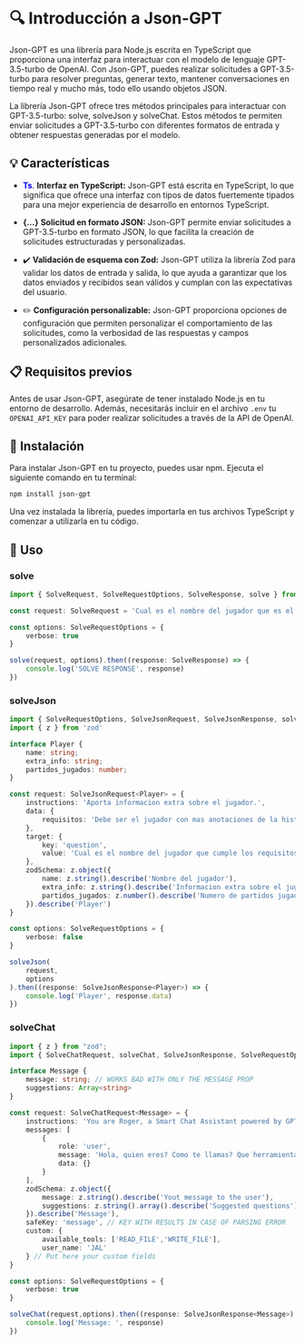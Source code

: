 # 🔍 Introducción a Json-GPT
Json-GPT es una librería para Node.js escrita en TypeScript que proporciona una interfaz para interactuar con el modelo de lenguaje GPT-3.5-turbo de OpenAI. Con Json-GPT, puedes realizar solicitudes a GPT-3.5-turbo para resolver preguntas, generar texto, mantener conversaciones en tiempo real y mucho más, todo ello usando objetos JSON.

La librería Json-GPT ofrece tres métodos principales para interactuar con GPT-3.5-turbo: solve, solveJson y solveChat. Estos métodos te permiten enviar solicitudes a GPT-3.5-turbo con diferentes formatos de entrada y obtener respuestas generadas por el modelo.

## 💡 Características
* <span style="color:blue">**Ts**</span>. **Interfaz en TypeScript:** Json-GPT está escrita en TypeScript, lo que significa que ofrece una interfaz con tipos de datos fuertemente tipados para una mejor experiencia de desarrollo en entornos TypeScript.

* **{...}** **Solicitud en formato JSON:** Json-GPT permite enviar solicitudes a GPT-3.5-turbo en formato JSON, lo que facilita la creación de solicitudes estructuradas y personalizadas.

* ✔️ **Validación de esquema con Zod:** Json-GPT utiliza la librería Zod para validar los datos de entrada y salida, lo que ayuda a garantizar que los datos enviados y recibidos sean válidos y cumplan con las expectativas del usuario.

* ✏️ **Configuración personalizable:** Json-GPT proporciona opciones de configuración que permiten personalizar el comportamiento de las solicitudes, como la verbosidad de las respuestas y campos personalizados adicionales.




## 📋  Requisitos previos
Antes de usar Json-GPT, asegúrate de tener instalado Node.js en tu entorno de desarrollo. Además, necesitarás incluir en el archivo ```.env``` tu ```OPENAI_API_KEY``` para poder realizar solicitudes a través de la API de OpenAI.

## 🔧 Instalación

Para instalar Json-GPT en tu proyecto, puedes usar npm. Ejecuta el siguiente comando en tu terminal:

```bash
npm install json-gpt
```

Una vez instalada la librería, puedes importarla en tus archivos TypeScript y comenzar a utilizarla en tu código.

## 💊 Uso

### solve
```typescript
import { SolveRequest, SolveRequestOptions, SolveResponse, solve } from 'json-gpt'

const request: SolveRequest = 'Cual es el nombre del jugador que es el mayor anotador de la historia de la NBA? Aporta informacion extra sobre el jugador y el numero de partidos jugados'

const options: SolveRequestOptions = {
    verbose: true
}

solve(request, options).then((response: SolveResponse) => {
    console.log('SOLVE RESPONSE', response)
})

```

### solveJson
```typescript
import { SolveRequestOptions, SolveJsonRequest, SolveJsonResponse, solveJson  } from 'json-gpt';
import { z } from 'zod'

interface Player {
    name: string;
    extra_info: string;
    partidos_jugados: number;
}

const request: SolveJsonRequest<Player> = {
    instructions: 'Aporta informacion extra sobre el jugador.',
    data: {
        requisitos: 'Debe ser el jugador con mas anotaciones de la historia de la NBA'
    },
    target: {
        key: 'question',
        value: 'Cual es el nombre del jugador que cumple los requisitos?'
    },
    zodSchema: z.object({
        name: z.string().describe('Nombre del jugador'),
        extra_info: z.string().describe('Informacion extra sobre el jugador'),
        partidos_jugados: z.number().describe('Numero de partidos jugados')
    }).describe('Player')
}

const options: SolveRequestOptions = {
    verbose: false
}

solveJson(
    request,
    options
).then((response: SolveJsonResponse<Player>) => {
    console.log('Player', response.data)
})
```

### solveChat
```typescript
import { z } from "zod";
import { SolveChatRequest, solveChat, SolveJsonResponse, SolveRequestOptions } from "json-gpt";

interface Message {
    message: string; // WORKS BAD WITH ONLY THE MESSAGE PROP
    suggestions: Array<string>
}

const request: SolveChatRequest<Message> = {
    instructions: 'You are Roger, a Smart Chat Assistant powered by GPT-3.5-turbo!',
    messages: [
        {
            role: 'user',
            message: 'Hola, quien eres? Como te llamas? Que herramientas estan disponibles? Sabes como me llamo?',
            data: {}
        }
    ],
    zodSchema: z.object({
        message: z.string().describe('Yout message to the user'),
        suggestions: z.string().array().describe('Suggested questions')
    }).describe('Message'),
    safeKey: 'message', // KEY WITH RESULTS IN CASE OF PARSING ERROR
    custom: {
        available_tools: ['READ_FILE','WRITE_FILE'],
        user_name: 'JAL'
    } // Put here your custom fields
}

const options: SolveRequestOptions = {
    verbose: true
}

solveChat(request,options).then((response: SolveJsonResponse<Message>) => {
    console.log('Message: ', response)
})
```

